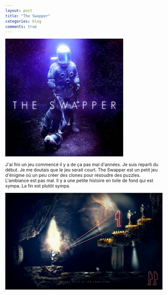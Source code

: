 ```yaml
---
layout: post
title: "The Swapper"
categories: blog
comments: true
---
```


![folio](https://github.com/homeostasie/bouquins/raw/master/_pics/jv/swapper/swapper-1.jpg)

J'ai fini un jeu commencé il y a de ça pas mal d'années. Je suis reparti du début. Je me doutais que le jeu serait court. The Swapper est un petit jeu d'énigme où un peu créer des clones pour résoudre des puzzles. L'ambiance est pas mal. Il y a une petite histoire en toile de fond qui est sympa. La fin est plutôt sympa. 

![folio](https://github.com/homeostasie/bouquins/raw/master/_pics/jv/swapper/swapper-2.jpg)

